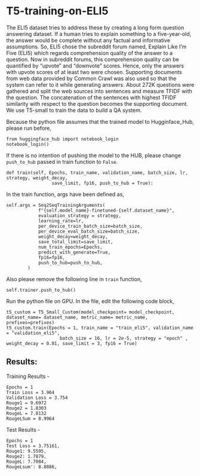 # T5-training-on-ELI5

The ELI5 dataset tries to address these by creating a long form question answering
dataset. If a human tries to explain something to a five-year-old, the answer would be complete without
any factual and informative assumptions. So, ELI5 chose the subreddit forum named, Explain Like I’m Five
(ELI5) which regards comprehension quality of the answer to a question. Now in subreddit forums, this
comprehension quality can be quantified by “upvote” and “downvote” scores. Hence, only the answers
with upvote scores of at least two were chosen. Supporting documents from web data provided by
Common Crawl was also used so that the system can refer to it while generating answers. About 272K
questions were gathered and split the web sources into sentences and measure TFIDF with the question.
The concatenation of the sentences with highest TFIDF similarity with respect to the question becomes
the supporting document. We use T5-small to train the data to build a QA system.

Because the python file assumes that the trained model to Hugginface_Hub, please run before,

```
from huggingface_hub import notebook_login
notebook_login()
```

If there is no intention of pushing the model to the HUB, please change ```push_to_hub``` passed in train function to ```False```.
```
def train(self, Epochs, train_name, validation_name, batch_size, lr, strategy, weight_decay,
                 save_limit, fp16, push_to_hub = True):
```

In the train function, args have been defined as,
```
self.args = Seq2SeqTrainingArguments(
            f"{self.model_name}-finetuned-{self.dataset_name}",
            evaluation_strategy = strategy,
            learning_rate=lr,
            per_device_train_batch_size=batch_size,
            per_device_eval_batch_size=batch_size,
            weight_decay=weight_decay,
            save_total_limit=save_limit,
            num_train_epochs=Epochs,
            predict_with_generate=True,
            fp16=fp16,
            push_to_hub=push_to_hub,
        )
```

Also please remove the following line in ```train``` function, 

```
self.trainer.push_to_hub()
```


Run the python file on GPU. In the file, edit the following code block,

```
t5_custom = T5_Small_Custom(model_checkpoint= model_checkpoint, dataset_name= dataset_name, metric_name= metric_name, prefixes=prefixes)
t5_custom.train(Epochs = 1, train_name = "train_eli5", validation_name = "validation_eli5", 
                    batch_size = 16, lr = 2e-5, strategy = "epoch" , weight_decay = 0.01, save_limit = 3, fp16 = True)
```

## Results:
Training Results - 

```
Epochs = 1
Train Loss = 3.964
Validation Loss = 3.754
Rouge1 = 9.6972
Rouge2 = 1.8303
RougeL = 7.8132
RougeLSum = 8.9964
```
Test Results - 

```
Epochs = 1
Test Loss = 3.75161,
Rouge1: 9.5595,
Rouge2: 1.7879,
RougeL: 7.7084,
RougeLsum': 8.8886,
```


